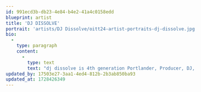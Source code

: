 ```yaml
---
id: 991ecd3b-db23-4e84-b4e2-41a4c0158edd
blueprint: artist
title: 'DJ DISSOLVE'
portrait: 'artists/DJ Dissolve/oitt24-artist-portraits-dj-dissolve.jpg'
bio:
  -
    type: paragraph
    content:
      -
        type: text
        text: "dj dissolve is 4th generation Portlander, Producer, DJ, and co-founder of the artist collective SoulHouse. Inspired by the hypnotic and connective power of electronic music, he uses dance, DJing and production as tools for community healing and social activism. While he is a big proponent of supporting the local scene, his taste for the underground was heavily shaped by a 2019 academic semester spent abroad studying in Frankfurt, Germany, where he was finally able to grasp the global influence of Chicago house and Detroit techno. He is inspired by music’s power to heal and connect, and he draws inspiration from the diverse sounds, dances, and spirits that have been emitted from the Willamette Valley for millennia. He views his time on earth as a continuation of this ancient tradition and through every set he seeks to honor the selectors, dancers, and spirit guides who have come before him. Whether he's behind the mixing board, putting on a record, or cueing up with CDJs, dj dissolve’s singular goal remains unchanged: to make his call to the dance floor---irresistible."
updated_by: 17503e27-3aa1-4ed4-812b-2b3ab850ba93
updated_at: 1728426349
---
```

